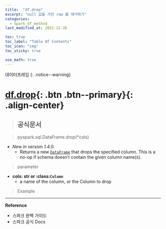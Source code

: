 ```yaml
---
title:  "df.drop"
excerpt: "null 값을 가진 row 를 제거하기"
categories:
  - Spark_df_method
last_modified_at: 2021-12-26

toc: true
toc_label: "Table Of Contents"
toc_icon: "cog"
toc_sticky: true

use_math: true
---
```


 데이터프레임
{: .notice--warning}

# [df.drop](#link){: .btn .btn--primary}{: .align-center}

> ## 공식문서

> pyspark.sql.DataFrame.drop(*cols)

- *New in version 1.4.0.*
  - Returns a new [`DataFrame`](https://spark.apache.org/docs/latest/api/python/reference/api/pyspark.sql.DataFrame.html#pyspark.sql.DataFrame) that drops the specified column. This is a no-op if schema doesn’t contain the given column name(s).

> parameter

- **cols: str or :class:`Column`**
  - a name of the column, or the Column to drop

> Example



---

**Reference**

- 스파크 완벽 가이드
- 스파크 공식 Docs

